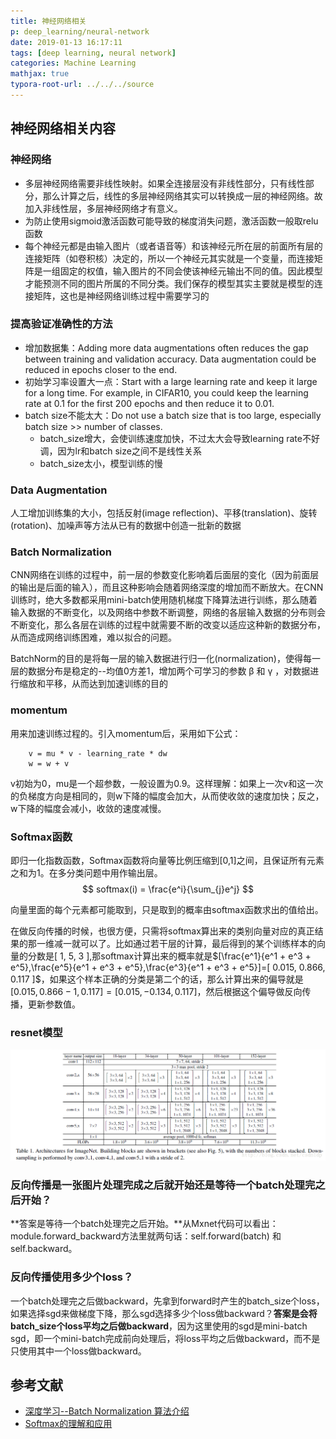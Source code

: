 ```yaml
---
title: 神经网络相关
p: deep_learning/neural-network
date: 2019-01-13 16:17:11
tags: [deep learning, neural network]
categories: Machine Learning
mathjax: true
typora-root-url: ../../../source
---
```


## 神经网络相关内容

### 神经网络
- 多层神经网络需要非线性映射。如果全连接层没有非线性部分，只有线性部分，那么计算之后，线性的多层神经网络其实可以转换成一层的神经网络。故加入非线性层，多层神经网络才有意义。
- 为防止使用sigmoid激活函数可能导致的梯度消失问题，激活函数一般取relu函数
- 每个神经元都是由输入图片（或者语音等）和该神经元所在层的前面所有层的连接矩阵（如卷积核）决定的，所以一个神经元其实就是一个变量，而连接矩阵是一组固定的权值，输入图片的不同会使该神经元输出不同的值。因此模型才能预测不同的图片所属的不同分类。我们保存的模型其实主要就是模型的连接矩阵，这也是神经网络训练过程中需要学习的

### 提高验证准确性的方法
- 增加数据集：Adding more data augmentations often reduces the gap between training and validation accuracy. Data augmentation could be reduced in epochs closer to the end.
- 初始学习率设置大一点：Start with a large learning rate and keep it large for a long time. For example, in CIFAR10, you could keep the learning rate at 0.1 for the first 200 epochs and then reduce it to 0.01.
- batch size不能太大：Do not use a batch size that is too large, especially batch size >> number of classes.
  - batch\_size增大，会使训练速度加快，不过太大会导致learning rate不好调，因为lr和batch size之间不是线性关系
  - batch\_size太小，模型训练的慢

<!--more-->

### Data Augmentation
人工增加训练集的大小，包括反射(image reflection)、平移(translation)、旋转(rotation)、加噪声等方法从已有的数据中创造一批新的数据

### Batch Normalization
CNN网络在训练的过程中，前一层的参数变化影响着后面层的变化（因为前面层的输出是后面的输入），而且这种影响会随着网络深度的增加而不断放大。在CNN训练时，绝大多数都采用mini-batch使用随机梯度下降算法进行训练，那么随着输入数据的不断变化，以及网络中参数不断调整，网络的各层输入数据的分布则会不断变化，那么各层在训练的过程中就需要不断的改变以适应这种新的数据分布，从而造成网络训练困难，难以拟合的问题。 

BatchNorm的目的是将每一层的输入数据进行归一化(normalization)，使得每一层的数据分布是稳定的--均值0方差1，增加两个可学习的参数 β 和 γ ，对数据进行缩放和平移，从而达到加速训练的目的

### momentum
用来加速训练过程的。引入momentum后，采用如下公式：
```
    v = mu * v - learning_rate * dw
    w = w + v
```
v初始为0，mu是一个超参数，一般设置为0.9。这样理解：如果上一次v和这一次的负梯度方向是相同的，则w下降的幅度会加大，从而使收敛的速度加快；反之，w下降的幅度会减小，收敛的速度减慢。

### Softmax函数
即归一化指数函数，Softmax函数将向量等比例压缩到[0,1]之间，且保证所有元素之和为1。在多分类问题中用作输出层。
$$ softmax(i) = \frac{e^i}{\sum_{j}e^j} $$

向量里面的每个元素都可能取到，只是取到的概率由softmax函数求出的值给出。

在做反向传播的时候，也很方便，只需将softmax算出来的类别向量对应的真正结果的那一维减一就可以了。比如通过若干层的计算，最后得到的某个训练样本的向量的分数是[ 1, 5, 3 ],那softmax计算出来的概率就是$[\frac{e^1}{e^1 + e^3 + e^5},\frac{e^5}{e^1 + e^3 + e^5},\frac{e^3}{e^1 + e^3 + e^5}]=[ 0.015, 0.866, 0.117 ]$，如果这个样本正确的分类是第二个的话，那么计算出来的偏导就是$[ 0.015, 0.866 - 1, 0.117 ] = [ 0.015, -0.134, 0.117 ]$，然后根据这个偏导做反向传播，更新参数值。

### resnet模型
![](/img/resnet_params.png)

### 反向传播是一张图片处理完成之后就开始还是等待一个batch处理完之后开始？
**答案是等待一个batch处理完之后开始。**从Mxnet代码可以看出：module.forward_backward方法里就两句话：self.forward(batch) 和self.backward。

### 反向传播使用多少个loss？
一个batch处理完之后做backward，先拿到forward时产生的batch\_size个loss，如果选择sgd来做梯度下降，那么sgd选择多少个loss做backward？**答案是会将batch_size个loss平均之后做backward**，因为这里使用的sgd是mini-batch sgd，即一个mini-batch完成前向处理后，将loss平均之后做backward，而不是只使用其中一个loss做backward。

## 参考文献
- [深度学习--Batch Normalization 算法介绍](https://blog.csdn.net/lhanchao/article/details/70308092)
- [Softmax的理解和应用](https://blog.csdn.net/superCally/article/details/54234115)